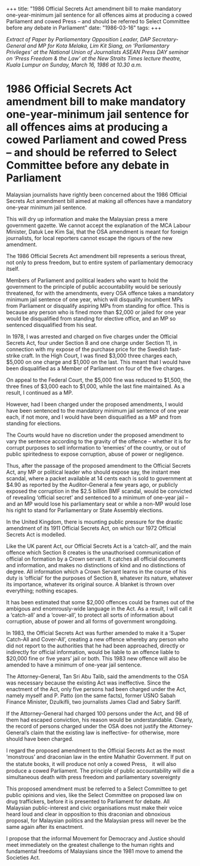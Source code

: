 +++ 
title: "1986 Official Secrets Act amendment bill to make mandatory one-year-minimum jail sentence for all offences aims at producing a cowed Parliament and cowed Press – and should be referred to Select Committee before any debate in Parliament"
date: "1986-03-16"
tags:
+++

_Extract of Paper by Parliamentary Opposition Leader, DAP Secretary-General and MP for Kota Melaka, Lim Kit Siang, on ‘Parliamentary Privileges’ at the National Union of Journalists ASEAN Press DAY seminar on ‘Press Freedom & the Law’ at the New Straits Times lecture theatre, Kuala Lumpur on Sunday, March 16, 1986 at 10.30 a.m._

# 1986 Official Secrets Act amendment bill to make mandatory one-year-minimum jail sentence for all offences aims at producing a cowed Parliament and cowed Press – and should be referred to Select Committee before any debate in Parliament

Malaysian journalists have rightly been concerned about the 1986 Official Secrets Act amendment bill aimed at making all offences have a mandatory one-year minimum jail sentence.</u>

This will dry up information and make the Malaysian press a mere government gazette. We cannot accept the explanation of the MCA Labour Minister, Datuk Lee Kim Sai, that the OSA amendment is meant for foreign journalists, for local reporters cannot escape the rigours of the new amendment.

The 1986 Official Secrets Act amendment bill represents a serious threat, not only to press freedom, but to entire system of parliamentary democracy itself.

Members of Parliament and political leaders who want to hold the government to the principle of public accountability would be seriously threatened, for with the amendments, every OSA offence takes a mandatory minimum jail sentence of one year, which will disqualify incumbent MPs from Parliament or disqualify aspiring MPs from standing for office. This is because any person who is fined more than $2,000 or jailed for one year would be disqualified from standing for elective office, and an MP so sentenced disqualified from his seat.

In 1978, I was arrested and charged on five charges under the Official Secrets Act, four under Section 8 and one charge under Section 11, in connection with my expose of the purchase price for the Swedish fast-strike craft. In the High Court, I was fined $3,000 three charges each, $5,000 on one charge and $1,000 on the last. This meant that I would have been disqualified as a Member of Parliament on four of the five charges.

On appeal to the Federal Court, the $5,000 fine was reduced to $1,500, the three fines of $3,000 each to $1,000, while the last fine maintained. As a result, I continued as a MP.

However, had I been charged under the proposed amendments, I would have been sentenced to the mandatory minimum jail sentence of one year each, if not more, and I would have been disqualified as a MP and from standing for elections.

The Courts would have no discretion under the proposed amendment to vary the sentence according to the gravity of the offence – whether it is for corrupt purposes to sell information to ‘enemies’ of the country, or out of public spiritedness to expose corruption, abuse of power or negligence.

Thus, after the passage of the proposed amendment to the Official Secrets Act, any MP or political leader who should expose say, the instant mee scandal, where a packet available at 14 cents each is sold to government at $4.90 as reported by the Auditor-General a few years ago, or publicly exposed the corruption in the $2.5 billion BMF scandal, would be convicted of revealing ‘official secret’ and sentenced to a minimum of one-year jail – and an MP would lose his parliamentary seat or while a non-MP would lose his right to stand for Parliamentary or State Assembly elections.

In the United Kingdom, there is mounting public pressure for the drastic amendment of its 1911 Official Secrets Act, on which our 1972 Official Secrets Act is modelled.

Like the UK parent Act, our Official Secrets Act is a ‘catch-all’, and the main offence which Section 8 creates is the unauthorised communication of official on formation by a Crown servant. It catches all official documents and information, and makes no distinctions of kind and no distinctions of degree. All information which a Crown Servant learns in the course of his duty is ‘official’ for the purposes of Section 8, whatever its nature, whatever its importance, whatever its original source. A blanket is thrown over everything; nothing escapes.

It has been estimated that some $2,000 offences could be frames out of the ambigous and enomrously-wide language in the Act. As a result, I will call it a ‘catch-all’ and a ‘cover-all’, to protect all sorts of information about corruption, abuse of power and all forms of government wrongdoing.

In 1983, the Official Secrets Act was further amended to make it a ‘Super Catch-All and Cover-All’, creating a new offence whereby any person who did not report to the authorities that he had been approached, directly or indirectly for official information, would be liable to an offence liable to $20,000 fine or five years’ jail or both. This 1983 new offence will also be amended to have a minimum of one-year jail sentence.

The Attorney-General, Tan Sri Abu Talib, said the amendments to the OSA was necessary because the existing Act was ineffective. Since the enactment of the Act, only five persons had been charged under the Act, namely myself and P. Patto (on the same facts), former USNO Sabah Finance Minister, Dzulkifli, two journalists James Clad and Sabry Sariff.

If the Attorney-General had charged 100 persons under the Act, and 98 of them had escaped conviction, his reason would be understandable. Clearly, the record of persons charged under the OSA does not justify the Attorney-General’s claim that the existing law is ineffective- for otherwise, more should have been charged.

I regard the proposed amendment to the Official Secrets Act as the most ‘monstrous’ and draconian law in the entire Mahathir Government. If put on the statute books, it will produce not only a cowed Press,　it will also produce a cowed Parliament. The principle of public accountability will die a simultaneous death with press freedom and parliamentary sovereignty

This proposed amendment must be referred to a Select Committee to get public opinions and vies, like the Select Committee on proposed law on drug traffickers, before it is presented to Parliament for debate. All Malaysian public-interest and civic organisations must make their voice heard loud and clear in opposition to this draconian and obnoxious proposal, for Malaysian politics and the Malaysian press will never be the same again after its enactment.

I propose that the informal Movement for Democracy and Justice should meet immediately on the greatest challenge to the human rights and fundamental freedoms of Malaysians since the 1981 move to amend the Societies Act.
 
